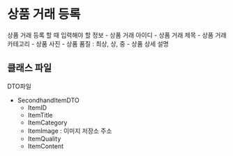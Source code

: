 # 상품 거래 등록
상품 거래 등록 할 때 입력해야 할 정보
	- 상품 거래 아이디
	- 상품 거래 제목
	- 상품 거래 카테고리
	- 상품 사진
	- 상품 품질 : 최상, 상, 중
	- 상품 상세 설명

## 클래스 파일

DTO파일
- SecondhandItemDTO
	- ItemID
	- ItemTitle
	- ItemCategory
	- ItemImage : 이미지 저장소 주소
	- ItemQuality
	- ItemContent


